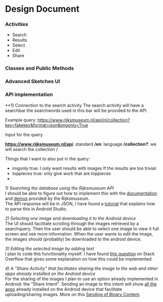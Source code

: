 # Design Document

### Activities
- Search
- Results
- Select
- Edit 
- Share

### Classes and Public Methods

### Advanced Sketches UI

### API implementation
**1) Connection to the search activity
The search activity will have a searchbar the searchwords used in this bar will be provided to the API.

Example query: https://www.rijksmuseum.nl/api/nl/collection?key=fakekey&format=json&imgonly=True

Input for the query

**https://www.rijksmuseum.nl/api**: standard
**/en**: language 
**/collection?**: we will search the collection
/


Things that I want to also put in the query:
- imgonly true: I only want results with images
If the results are too trivial:
- toppieces true: only give work that are toppieces
- 

  
  
  
*1) Searching the database using the Rijksmuseum API*  
I should be able to figure out how to implement this with the [documentation](http://rijksmuseum.github.io/) and [demos](http://rijksmuseum.github.io/demos/) provided by the Rijksmuseum.  
The API response will be in JSON, I have found a [tutorial](http://mobilesiri.com/json-parsing-in-android-using-android-studio/) that explains how to parse this in Android Studio.

*2) Selecting one image and downloading it to the Android device*  
The UI should facilitate scrolling through the images retrieved by a searchquery. Then the user should be able to select one image to view it full screen and see more information. When the user wants to edit the image, the images should (probably) be downloaded to the android device. 

*3) Editing the selected image by adding text*  
I plan to code this functionality myself. I have found [this question](http://stackoverflow.com/questions/11318205/how-to-write-text-on-an-image-in-java-android) on Stack Overflow that gives some explanation on how this could be implemented.

*4) A "Share Activity" that facilitates sharing the image to the web and other apps already installed on the Android device*  
For the sharing of the images I plan to use an option already implemented in Android: the "Share Intent". Sending an image to this intent will show [all the apps](http://i0.wp.com/www.devcfgc.com/wp-content/uploads/2014/10/intent-chooser.jpg) already installed on the Android device that facilitate uploading/sharing images. More on this [Sending of Binary Content](http://developer.android.com/training/sharing/send.html).

